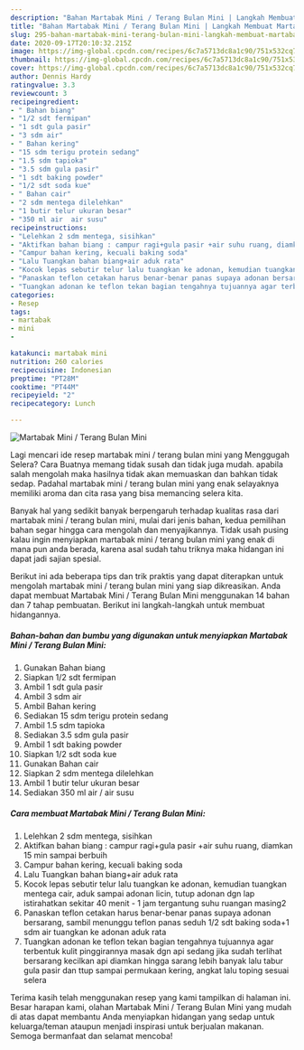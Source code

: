 ```yaml
---
description: "Bahan Martabak Mini / Terang Bulan Mini | Langkah Membuat Martabak Mini / Terang Bulan Mini Yang Enak Banget"
title: "Bahan Martabak Mini / Terang Bulan Mini | Langkah Membuat Martabak Mini / Terang Bulan Mini Yang Enak Banget"
slug: 295-bahan-martabak-mini-terang-bulan-mini-langkah-membuat-martabak-mini-terang-bulan-mini-yang-enak-banget
date: 2020-09-17T20:10:32.215Z
image: https://img-global.cpcdn.com/recipes/6c7a5713dc8a1c90/751x532cq70/martabak-mini-terang-bulan-mini-foto-resep-utama.jpg
thumbnail: https://img-global.cpcdn.com/recipes/6c7a5713dc8a1c90/751x532cq70/martabak-mini-terang-bulan-mini-foto-resep-utama.jpg
cover: https://img-global.cpcdn.com/recipes/6c7a5713dc8a1c90/751x532cq70/martabak-mini-terang-bulan-mini-foto-resep-utama.jpg
author: Dennis Hardy
ratingvalue: 3.3
reviewcount: 3
recipeingredient:
- " Bahan biang"
- "1/2 sdt fermipan"
- "1 sdt gula pasir"
- "3 sdm air"
- " Bahan kering"
- "15 sdm terigu protein sedang"
- "1.5 sdm tapioka"
- "3.5 sdm gula pasir"
- "1 sdt baking powder"
- "1/2 sdt soda kue"
- " Bahan cair"
- "2 sdm mentega dilelehkan"
- "1 butir telur ukuran besar"
- "350 ml air  air susu"
recipeinstructions:
- "Lelehkan 2 sdm mentega, sisihkan"
- "Aktifkan bahan biang : campur ragi+gula pasir +air suhu ruang, diamkan 15 min sampai berbuih"
- "Campur bahan kering, kecuali baking soda"
- "Lalu Tuangkan bahan biang+air aduk rata"
- "Kocok lepas sebutir telur lalu tuangkan ke adonan, kemudian tuangkan mentega cair, aduk sampai adonan licin, tutup adonan dgn lap istirahatkan sekitar 40 menit - 1 jam tergantung suhu ruangan masing2"
- "Panaskan teflon cetakan harus benar-benar panas supaya adonan bersarang, sambil menunggu teflon panas seduh 1/2 sdt baking soda+1 sdm air tuangkan ke adonan aduk rata"
- "Tuangkan adonan ke teflon tekan bagian tengahnya tujuannya agar terbentuk kulit pinggirannya masak dgn api sedang jika sudah terlihat bersarang kecilkan api diamkan hingga sarang lebih banyak lalu tabur gula pasir dan ttup sampai permukaan kering, angkat lalu toping sesuai selera"
categories:
- Resep
tags:
- martabak
- mini
- 

katakunci: martabak mini  
nutrition: 260 calories
recipecuisine: Indonesian
preptime: "PT28M"
cooktime: "PT44M"
recipeyield: "2"
recipecategory: Lunch

---
```



![Martabak Mini / Terang Bulan Mini](https://img-global.cpcdn.com/recipes/6c7a5713dc8a1c90/751x532cq70/martabak-mini-terang-bulan-mini-foto-resep-utama.jpg)

Lagi mencari ide resep martabak mini / terang bulan mini yang Menggugah Selera? Cara Buatnya memang tidak susah dan tidak juga mudah. apabila salah mengolah maka hasilnya tidak akan memuaskan dan bahkan tidak sedap. Padahal martabak mini / terang bulan mini yang enak selayaknya memiliki aroma dan cita rasa yang bisa memancing selera kita.



Banyak hal yang sedikit banyak berpengaruh terhadap kualitas rasa dari martabak mini / terang bulan mini, mulai dari jenis bahan, kedua pemilihan bahan segar hingga cara mengolah dan menyajikannya. Tidak usah pusing kalau ingin menyiapkan martabak mini / terang bulan mini yang enak di mana pun anda berada, karena asal sudah tahu triknya maka hidangan ini dapat jadi sajian spesial.


Berikut ini ada beberapa tips dan trik praktis yang dapat diterapkan untuk mengolah martabak mini / terang bulan mini yang siap dikreasikan. Anda dapat membuat Martabak Mini / Terang Bulan Mini menggunakan 14 bahan dan 7 tahap pembuatan. Berikut ini langkah-langkah untuk membuat hidangannya.

<!--inarticleads1-->

##### Bahan-bahan dan bumbu yang digunakan untuk menyiapkan Martabak Mini / Terang Bulan Mini:

1. Gunakan  Bahan biang
1. Siapkan 1/2 sdt fermipan
1. Ambil 1 sdt gula pasir
1. Ambil 3 sdm air
1. Ambil  Bahan kering
1. Sediakan 15 sdm terigu protein sedang
1. Ambil 1.5 sdm tapioka
1. Sediakan 3.5 sdm gula pasir
1. Ambil 1 sdt baking powder
1. Siapkan 1/2 sdt soda kue
1. Gunakan  Bahan cair
1. Siapkan 2 sdm mentega dilelehkan
1. Ambil 1 butir telur ukuran besar
1. Sediakan 350 ml air / air susu




<!--inarticleads2-->

##### Cara membuat Martabak Mini / Terang Bulan Mini:

1. Lelehkan 2 sdm mentega, sisihkan
1. Aktifkan bahan biang : campur ragi+gula pasir +air suhu ruang, diamkan 15 min sampai berbuih
1. Campur bahan kering, kecuali baking soda
1. Lalu Tuangkan bahan biang+air aduk rata
1. Kocok lepas sebutir telur lalu tuangkan ke adonan, kemudian tuangkan mentega cair, aduk sampai adonan licin, tutup adonan dgn lap istirahatkan sekitar 40 menit - 1 jam tergantung suhu ruangan masing2
1. Panaskan teflon cetakan harus benar-benar panas supaya adonan bersarang, sambil menunggu teflon panas seduh 1/2 sdt baking soda+1 sdm air tuangkan ke adonan aduk rata
1. Tuangkan adonan ke teflon tekan bagian tengahnya tujuannya agar terbentuk kulit pinggirannya masak dgn api sedang jika sudah terlihat bersarang kecilkan api diamkan hingga sarang lebih banyak lalu tabur gula pasir dan ttup sampai permukaan kering, angkat lalu toping sesuai selera




Terima kasih telah menggunakan resep yang kami tampilkan di halaman ini. Besar harapan kami, olahan Martabak Mini / Terang Bulan Mini yang mudah di atas dapat membantu Anda menyiapkan hidangan yang sedap untuk keluarga/teman ataupun menjadi inspirasi untuk berjualan makanan. Semoga bermanfaat dan selamat mencoba!
